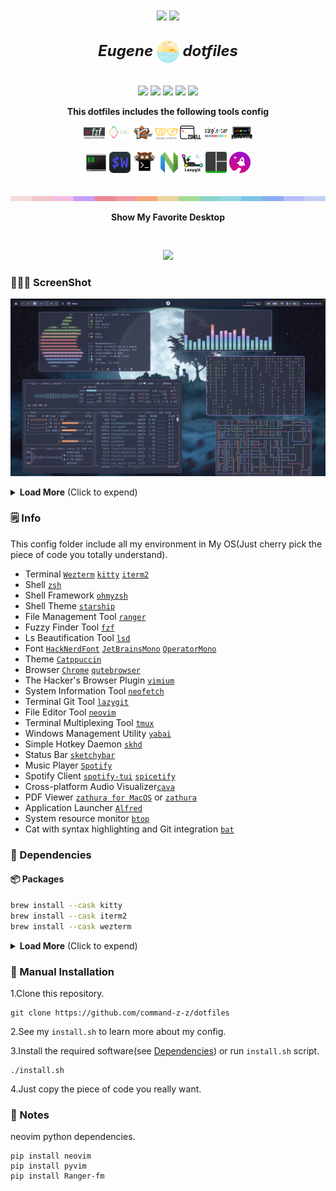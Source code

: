 <p align="center" style="margin-bottom:10px;margin-top:10px;">
<img src="https://img.shields.io/badge/Linux-FCC624?style=for-the-badge&logo=linux&logoColor=black">
<img src="https://img.shields.io/badge/macOS-FCC624?style=for-the-badge&logo=apple&logoColor=black">
</p>

<h2 align="center">
 <b style="font-size:24px;line-height:24px;vertical-align:middle;"><i>Eugene <img src="./img/dotfiles-logo.png" width="36px" style="vertical-align:middle;"> dotfiles</i></b>
</h2>

<p align=center style="margin-top:36px">	  
  <img src="https://img.shields.io/github/stars/command-z-z/dotfiles?color=dd864a&labelColor=202328&style=for-the-badge">
  <img src="https://img.shields.io/github/forks/command-z-z/dotfiles?color=82aaff&labelColor=202328&style=for-the-badge">
  <img src="https://img.shields.io/github/issues/command-z-z/dotfiles?color=bf616a&labelColor=202328&style=for-the-badge">
  <img src="https://img.shields.io/github/issues-pr/command-z-z/dotfiles?color=c792ea&labelColor=202328&style=for-the-badge">
  <img src="https://img.shields.io/github/license/command-z-z/dotfiles?color=15121C&labelColor=202328&style=for-the-badge">  
</p>

<p align="center"><b>This dotfiles includes the following tools config</b></p>
<p align="center">
<img src="./img/fzf-icon.png" width="34px">
<img src="./img/yabai-icon.png" width="38px" height="22px">
<img src="./img/ranger-icon.png" width="30px" height="22px">
<img src="./img/nerd-fonts-icon.svg" width="37px">
<img src="./img/zsh-icon.png" width="34px">
<img src="./img/simple-bar-icon.png" width="40px" height="22px">
<img src="./img/ohmyzsh-icon.png" width="34px">
</p>
<p align="center">
<img src="./img/iterm2-icon.png" width="34px">
<img src="./img/wezterm-icon.svg" width="34px">
<img src="./img/kitty-icon.svg" width="37px">
<img src="./img/neovim-icon.png" width="34px">
<img src="./img/lazygit-icon.png" width="34px">
<img src="./img/tmux-icon.png" width="34px">
<img src="./img/starship-icon.png" width="34px">
</p>
<p align="center">
<img src="./img/split-line.png" style="margin-top:20px;" width="600px">
</p>

<p align="center"><b>Show My Favorite Desktop</b></p>

<p align="center">
<img src="./img/img1.png" style="margin-top:30px">
</p>

### 🧑🏾‍🎨 ScreenShot

![](./img/img2.png)

<details>
<summary><b>Load More</b> <span style="font-size:14px;">(Click to expend) </span> </summary>

![](./img/img3.png)

![](./img/img4.png)

![](./img/img5.png)

![](./img/img6.png)

![](./img/img7.png)

![](./img/img8.png)

![](./img/img9.png)
</details>


### 🗒️ Info

This config folder include all my environment in My OS(Just cherry pick the piece of code you totally understand).

- Terminal [`Wezterm`](https://github.com/wez/wezterm) [`kitty`](https://github.com/kovidgoyal/kitty) [`iterm2`](https://github.com/gnachman/iTerm2)
- Shell [`zsh`](https://www.zsh.org/)
- Shell Framework [`ohmyzsh`](https://github.com/ohmyzsh/ohmyzsh)
- Shell Theme [`starship`](https://github.com/starship/starship)
- File Management Tool [`ranger`](https://github.com/ranger/ranger)
- Fuzzy Finder Tool [`fzf`](https://github.com/junegunn/fzf)
- Ls Beautification Tool [`lsd`](https://github.com/Peltoche/lsd)
- Font [`HackNerdFont`](https://github.com/ryanoasis/nerd-fonts) [`JetBrainsMono`](https://github.com/JetBrains/JetBrainsMono) [`OperatorMono`](https://www.typography.com/fonts/operator/styles/multi) 
- Theme [`Catppuccin`](https://github.com/catppuccin/catppuccin) 
- Browser [`Chrome`](https://www.google.com/) [`qutebrowser`](https://github.com/qutebrowser/qutebrowser)
- The Hacker's Browser Plugin [`vimium`](https://github.com/philc/vimium)
- System Information Tool [`neofetch`](https://github.com/dylanaraps/neofetch)
- Terminal Git Tool [`lazygit`](https://github.com/jesseduffield/lazygit)
- File Editor Tool [`neovim`](https://github.com/neovim/neovim)
- Terminal Multiplexing Tool [`tmux`](https://github.com/tmux/tmux)
- Windows Management Utility [`yabai`](https://github.com/koekeishiya/yabai)
- Simple Hotkey Daemon [`skhd`](https://github.com/koekeishiya/skhd)
- Status Bar [`sketchybar`](https://github.com/FelixKratz/SketchyBar)
- Music Player [`Spotify`](https://www.spotify.com/us/download/mac/)
- Spotify Client [`spotify-tui`](https://github.com/Rigellute/spotify-tui) [`spicetify`](https://github.com/spicetify/spicetify-cli)
- Cross-platform Audio Visualizer[`cava`](https://github.com/karlstav/cava)
- PDF Viewer [`zathura for MacOS`](https://github.com/zegervdv/homebrew-zathura) or [`zathura`](https://github.com/pwmt/zathura)
- Application Launcher [`Alfred`](https://www.alfredapp.com/)
- System resource monitor [`btop`](https://github.com/aristocratos/btop)
- Cat with syntax highlighting and Git integration [`bat`](https://github.com/sharkdp/bat)

### 🔨 Dependencies
#### 📦 Packages

``` bash
brew install --cask kitty
brew install --cask iterm2
brew install --cask wezterm
```

<details>
<summary><b>Load More</b> <span style="font-size:14px;">(Click to expend) </span> </summary>

#### ✍️ Fonts

```
brew tap homebrew/cask-fonts
brew install --cask font-hack-nerd-font
brew tap homebrew/cask-fonts
brew install --cask font-jetbrains-mono
bash ubuntu_install.sh
```

#### 🐚 zsh

```
brew install ranger
brew install lsd
brew install fzf
brew install starship
brew install zsh
sh -c "$(wget -O- https://raw.githubusercontent.com/ohmyzsh/ohmyzsh/master/tools/install.sh)"
```

#### 🎵 Music

```
brew install --cask background-music
brew install cava
brew install --cask spotify
brew install khanhas/tap/spicetify-cli
brew install spotify-tui
```

#### 🦇 Yabai & skhd 

```
brew install koekeishiya/formulae/yabai
brew install koekeishiya/formulae/skhd
```

#### 🌥️sSktchybar

```
brew tap FelixKratz/formulae
brew install sketchybar
brew install jq
brew install gh
brew install switchaudio-osx
brew install --cask sf-symbols
curl -L https://github.com/kvndrsslr/sketchybar-app-font/releases/download/v1.0.4/sketchybar-app-font.ttf -o $HOME/Library/Fonts/sketchybar-app-font.ttf
```

#### 🤿 Neovim & Tmux

```
brew install llvm
brew install ripgrep
brew install neovim
brew install tmux
```

#### Other 

```
brew install --cask alfred
brew install bat
brew install btop
brew install lazygit
brew install neofetch
brew install --cask qutebrowser
```

</details>

### 🚀 Manual Installation

1.Clone this repository.

```
git clone https://github.com/command-z-z/dotfiles
```

2.See my `install.sh` to learn more about my config.

3.Install the required software(see [Dependencies](#-dependencies)) or run `install.sh` script.

```
./install.sh
```

4.Just copy the piece of code you really want.

### 🤖 Notes
neovim python dependencies.
```
pip install neovim
pip install pyvim
pip install Ranger-fm
```
